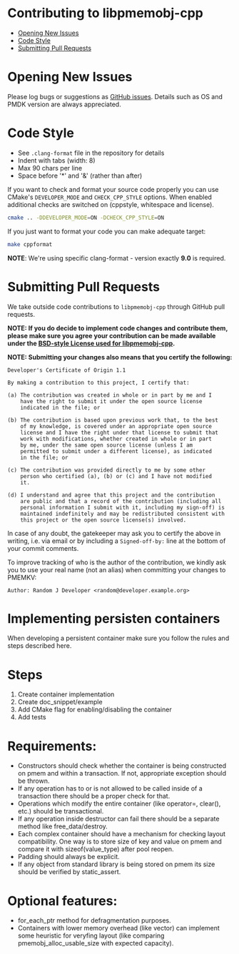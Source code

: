 # Contributing to libpmemobj-cpp

- [Opening New Issues](#opening-new-issues)
- [Code Style](#code-style)
- [Submitting Pull Requests](#submitting-pull-requests)

# Opening New Issues

Please log bugs or suggestions as [GitHub issues](https://github.com/pmem/libpmemobj-cpp/issues).
Details such as OS and PMDK version are always appreciated.

# Code Style

* See `.clang-format` file in the repository for details
* Indent with tabs (width: 8)
* Max 90 chars per line
* Space before '*' and '&' (rather than after)

If you want to check and format your source code properly you can use CMake's `DEVELOPER_MODE`
and `CHECK_CPP_STYLE` options. When enabled additional checks are switched on
(cppstyle, whitespace and license).

```sh
cmake .. -DDEVELOPER_MODE=ON -DCHECK_CPP_STYLE=ON
```

If you just want to format your code you can make adequate target:
```sh
make cppformat
```

**NOTE**: We're using specific clang-format - version exactly **9.0** is required.

# Submitting Pull Requests

We take outside code contributions to `libpmemobj-cpp` through GitHub pull requests.

**NOTE: If you do decide to implement code changes and contribute them,
please make sure you agree your contribution can be made available under the
[BSD-style License used for libpmemobj-cpp](LICENSE).**

**NOTE: Submitting your changes also means that you certify the following:**

```
Developer's Certificate of Origin 1.1

By making a contribution to this project, I certify that:

(a) The contribution was created in whole or in part by me and I
    have the right to submit it under the open source license
    indicated in the file; or

(b) The contribution is based upon previous work that, to the best
    of my knowledge, is covered under an appropriate open source
    license and I have the right under that license to submit that
    work with modifications, whether created in whole or in part
    by me, under the same open source license (unless I am
    permitted to submit under a different license), as indicated
    in the file; or

(c) The contribution was provided directly to me by some other
    person who certified (a), (b) or (c) and I have not modified
    it.

(d) I understand and agree that this project and the contribution
    are public and that a record of the contribution (including all
    personal information I submit with it, including my sign-off) is
    maintained indefinitely and may be redistributed consistent with
    this project or the open source license(s) involved.
```

In case of any doubt, the gatekeeper may ask you to certify the above in writing,
i.e. via email or by including a `Signed-off-by:` line at the bottom
of your commit comments.

To improve tracking of who is the author of the contribution, we kindly ask you
to use your real name (not an alias) when committing your changes to PMEMKV:
```
Author: Random J Developer <random@developer.example.org>
```

# Implementing persisten containers

When developing a persistent container make sure you follow the rules and steps described here.

# Steps
1. Create container implementation
2. Create doc_snippet/example
3. Add CMake flag for enabling/disabling the container
4. Add tests

# Requirements:
* Constructors should check whether the container is being constructed on pmem and within a transaction.
  If not, appropriate exception should be thrown.
* If any operation has to or is not allowed to be called inside of a transaction there should be a proper check for that.
* Operations which modify the entire container (like operator=, clear(), etc.) should be transactional.
* If any operation inside destructor can fail there should be a separate method like free_data/destroy.
* Each complex container should have a mechanism for checking layout compatibility. One way is to store size of key and value on pmem and compare it with sizeof(value_type) after pool reopen.
* Padding should always be explicit.
* If any object from standard library is being stored on pmem its size should be verified by static_assert.

# Optional features:
* for_each_ptr method for defragmentation purposes.
* Containers with lower memory overhead (like vector) can implement some heuristic for veryfing layout (like comparing pmemobj_alloc_usable_size with expected capacity).
